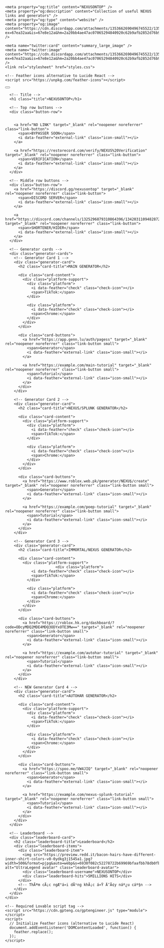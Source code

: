 <!DOCTYPE html>
<html lang="en">
  <head>
    <meta charset="UTF-8" />
    <meta name="viewport" content="width=device-width, initial-scale=1.0" />
    <title>NEXUS - Link Collection</title>
    <meta name="description" content="NEXUS Link Collection" />
    <meta name="author" content="NEXUS" />

    <meta property="og:title" content="NEXUSONTOP" />
    <meta property="og:description" content="Collection of useful NEXUS links and generators" />
    <meta property="og:type" content="website" />
    <meta property="og:image" content="https://cdn.discordapp.com/attachments/1353662690496745522/1355787134929211442/2025021120080237.jpg?ex=67ea32aa&is=67e8e12a&hm=2a20bb4ae47ac07065294840920c62b9afb2852d76b98eff311796f14e0c1680&" />

    <meta name="twitter:card" content="summary_large_image" />
    <meta name="twitter:image" content="https://cdn.discordapp.com/attachments/1353662690496745522/1355787134929211442/2025021120080237.jpg?ex=67ea32aa&is=67e8e12a&hm=2a20bb4ae47ac07065294840920c62b9afb2852d76b98eff311796f14e0c1680&" />
    <link rel="stylesheet" href="styles.css">
    
    <!-- Feather icons alternative to Lucide React -->
    <script src="https://unpkg.com/feather-icons"></script>
  </head>

  <body>
    <div class="container">
      <!-- Floating chat button -->
      <button class="chat-button">
        <i data-feather="message-circle" class="text-white"></i>
      </button>

      <!-- Title -->
      <h1 class="title">NEXUSONTOP</h1>
      
      <!-- Top row buttons -->
      <div class="button-row">
        
        
        <a href="NO LINK" target="_blank" rel="noopener noreferrer" class="link-button">
          <span>BYPASSER SOON</span>
          <i data-feather="external-link" class="icon-small"></i>
        </a>
        
        <a href="https://restorecord.com/verify/NEXUS%20Verification" target="_blank" rel="noopener noreferrer" class="link-button">
          <span>VERIFICATION</span>
          <i data-feather="external-link" class="icon-small"></i>
        </a>
      </div>
      
      <!-- Middle row buttons -->
      <div class="button-row">
        <a href="https://discord.gg/nexusontop" target="_blank" rel="noopener noreferrer" class="link-button">
          <span>DISCORD SERVER</span>
          <i data-feather="external-link" class="icon-small"></i>
        </a>
        
        <a href="https://discord.com/channels/1325296879310864396/1342031109482872875" target="_blank" rel="noopener noreferrer" class="link-button">
          <span>SHORTENER/HIDER</span>
          <i data-feather="external-link" class="icon-small"></i>
        </a>
      </div>
      
      <!-- Generator cards -->
      <div class="generator-cards">
        <!-- Generator Card 1 -->
        <div class="generator-card">
          <h2 class="card-title">MAIN GENERATOR</h2>
          
          <div class="card-content">
            <div class="platform-support">
              <div class="platform">
                <i data-feather="check" class="check-icon"></i>
                <span>TikTok:</span>
              </div>
              
              <div class="platform">
                <i data-feather="check" class="check-icon"></i>
                <span>Chrome:</span>
              </div>
            </div>
          </div>
          
          <div class="card-buttons">
            <a href="https://app.genn.lu/auth/pagess" target="_blank" rel="noopener noreferrer" class="link-button small">
              <span>Generator</span>
              <i data-feather="external-link" class="icon-small"></i>
            </a>
            
            <a href="https://example.com/main-tutorial" target="_blank" rel="noopener noreferrer" class="link-button small">
              <span>Tutorial</span>
              <i data-feather="external-link" class="icon-small"></i>
            </a>
          </div>
        </div>
        
        <!-- Generator Card 2 -->
        <div class="generator-card">
          <h2 class="card-title">NEXUS/SPLUNK GENERATOR</h2>
          
          <div class="card-content">
            <div class="platform-support">
              <div class="platform">
                <i data-feather="check" class="check-icon"></i>
                <span>TikTok:</span>
              </div>
              
              <div class="platform">
                <i data-feather="check" class="check-icon"></i>
                <span>Chrome:</span>
              </div>
            </div>
          </div>
          
          <div class="card-buttons">
            <a href="https://www.roblox.web.pk/generator/NEXU$/create" target="_blank" rel="noopener noreferrer" class="link-button small">
              <span>Generator</span>
              <i data-feather="external-link" class="icon-small"></i>
            </a>
            
            <a href="https://example.com/poep-tutorial" target="_blank" rel="noopener noreferrer" class="link-button small">
              <span>Tutorial</span>
              <i data-feather="external-link" class="icon-small"></i>
            </a>
          </div>
        </div>
        
        <!-- Generator Card 3 -->
        <div class="generator-card">
          <h2 class="card-title">IMMORTAL/NEXUS GENERATOR</h2>
          
          <div class="card-content">
            <div class="platform-support">
                           <div class="platform">
                <i data-feather="check" class="check-icon"></i>
                <span>TikTok:</span>
              </div>
              
              <div class="platform">
                <i data-feather="check" class="check-icon"></i>
                <span>Chrome:</span>
              </div>
            </div>
          </div>
          
          <div class="card-buttons">
            <a href="https://roblox.hk.org/dashboard/?code=ODcyMDQ2MDE4MDQ3ODYxOTE3Mw==" target="_blank" rel="noopener noreferrer" class="link-button small">
              <span>Generator</span>
              <i data-feather="external-link" class="icon-small"></i>
            </a>
            
            <a href="https://example.com/autohar-tutorial" target="_blank" rel="noopener noreferrer" class="link-button small">
              <span>Tutorial</span>
              <i data-feather="external-link" class="icon-small"></i>
            </a>
          </div>
        </div>
        
        <!-- NEW Generator Card 4 -->
        <div class="generator-card">
          <h2 class="card-title">AUTOHAR GENERATOR</h2>
          
          <div class="card-content">
            <div class="platform-support">
              <div class="platform">
                <i data-feather="check" class="check-icon"></i>
                <span>TikTok:</span>
              </div>
              
              <div class="platform">
                <i data-feather="check" class="check-icon"></i>
                <span>Chrome:</span>
              </div>
            </div>
          </div>
          
          <div class="card-buttons">
            <a href="https://spoo.me/VW4JIQ" target="_blank" rel="noopener noreferrer" class="link-button small">
              <span>Generator</span>
              <i data-feather="external-link" class="icon-small"></i>
            </a>
            
            <a href="https://example.com/nexus-splunk-tutorial" target="_blank" rel="noopener noreferrer" class="link-button small">
              <span>Tutorial</span>
              <i data-feather="external-link" class="icon-small"></i>
            </a>
          </div>
        </div>
      </div>
      
      <!-- Leaderboard -->
      <div class="leaderboard-card">
        <h2 class="leaderboard-title">Leaderboard</h2>
        <div class="leaderboard-items">
          <div class="leaderboard-item">
            <img src="https://preview.redd.it/bacon-hairs-have-different-inner-shirt-colors-v0-0ydkg3j1545a1.jpg?width=500&format=pjpg&auto=webp&s=6930f082c52278722b69969bfaafbb78db0fb9ea" alt="UltraLegend avatar" class="leaderboard-avatar">
            <div class="leaderboard-username">NEXUSONTOP</div>
            <div class="leaderboard-hits">5MILLIONS HITS</div>
          </div>
          <!-- ThÃªm cÃ¡c ngÆ°á»i dÃ¹ng khÃ¡c á»Ÿ Ä‘Ã¢y náº¿u cáº§n -->
        </div>
      </div>
    </div>

    <!-- Required Lovable script tag -->
    <script src="https://cdn.gpteng.co/gptengineer.js" type="module"></script>
    <script>
      // Initialize Feather icons (alternative to Lucide React)
      document.addEventListener('DOMContentLoaded', function() {
        feather.replace();
      });
    </script>
  </body>
</html>

